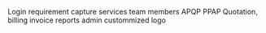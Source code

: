 Login
requirement capture
services
team members
APQP
PPAP
Quotation, billing invoice
reports
admin
custommized logo
